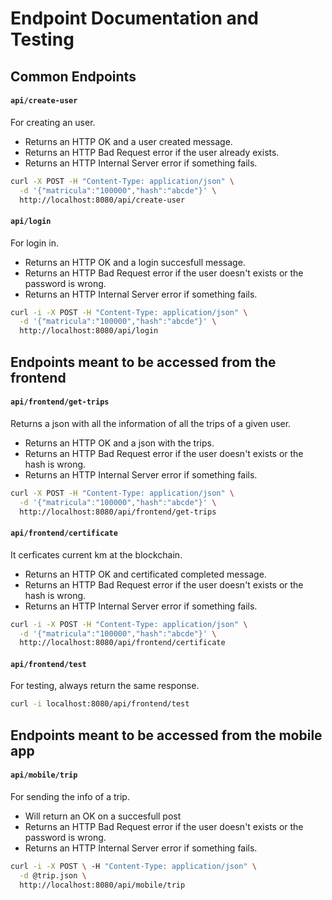 # Endpoint Documentation and Testing

## Common Endpoints

#### `api/create-user`

For creating an user.

- Returns an HTTP OK and a user created message.
- Returns an HTTP Bad Request error if the user already exists.
- Returns an HTTP Internal Server error if something fails.

```sh
curl -X POST -H "Content-Type: application/json" \
  -d '{"matricula":"100000","hash":"abcde"}' \
  http://localhost:8080/api/create-user
```

#### `api/login`

For login in. 

- Returns an HTTP OK and a login succesfull message.
- Returns an HTTP Bad Request error if the user doesn't exists or the password is wrong.
- Returns an HTTP Internal Server error if something fails.

```sh
curl -i -X POST -H "Content-Type: application/json" \
  -d '{"matricula":"100000","hash":"abcde"}' \
  http://localhost:8080/api/login
```

## Endpoints meant to be accessed from the frontend

#### `api/frontend/get-trips`

Returns a json with all the information of all the trips of a given user.

- Returns an HTTP OK and a json with the trips.
- Returns an HTTP Bad Request error if the user doesn't exists or the hash is wrong.
- Returns an HTTP Internal Server error if something fails.

```sh
curl -X POST -H "Content-Type: application/json" \
  -d '{"matricula":"100000","hash":"abcde"}' \
  http://localhost:8080/api/frontend/get-trips
```

#### `api/frontend/certificate`

It cerficates current km at the blockchain.

- Returns an HTTP OK and certificated completed message.
- Returns an HTTP Bad Request error if the user doesn't exists or the hash is wrong.
- Returns an HTTP Internal Server error if something fails.

```sh
curl -i -X POST -H "Content-Type: application/json" \
  -d '{"matricula":"100000","hash":"abcde"}' \
  http://localhost:8080/api/frontend/certificate
```

#### `api/frontend/test`

For testing, always return the same response.

```sh
curl -i localhost:8080/api/frontend/test
```

## Endpoints meant to be accessed from the mobile app

#### `api/mobile/trip`
For sending the info of a trip.

- Will return an OK on a succesfull post
- Returns an HTTP Bad Request error if the user doesn't exists or the password is wrong.
- Returns an HTTP Internal Server error if something fails.

```sh
curl -i -X POST \ -H "Content-Type: application/json" \
  -d @trip.json \
  http://localhost:8080/api/mobile/trip
```

